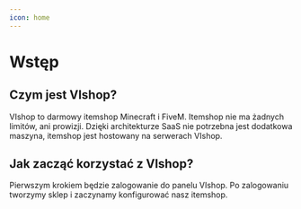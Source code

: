 ```yaml
---
icon: home
---
```


# Wstęp
## Czym jest VIshop?
VIshop to darmowy itemshop Minecraft i FiveM. Itemshop nie ma żadnych limitów, ani prowizji.  Dzięki architekturze SaaS nie potrzebna jest dodatkowa maszyna, itemshop jest hostowany na serwerach VIshop.
## Jak zacząć korzystać z VIshop?
Pierwszym krokiem będzie zalogowanie do panelu VIshop. Po zalogowaniu tworzymy sklep i zaczynamy konfigurować nasz itemshop. 
